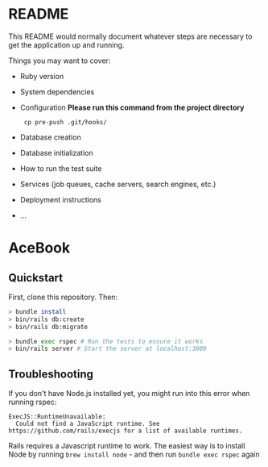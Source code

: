 # README

This README would normally document whatever steps are necessary to get the
application up and running.

Things you may want to cover:

* Ruby version

* System dependencies

* Configuration
  **Please run this command from the project directory**
  ```
   cp pre-push .git/hooks/
  ```
* Database creation

* Database initialization

* How to run the test suite

* Services (job queues, cache servers, search engines, etc.)

* Deployment instructions

* ...


# AceBook

## Quickstart

First, clone this repository. Then:

```bash
> bundle install
> bin/rails db:create
> bin/rails db:migrate

> bundle exec rspec # Run the tests to ensure it works
> bin/rails server # Start the server at localhost:3000
```

## Troubleshooting

If you don't have Node.js installed yet, you might run into this error when running rspec:

```
ExecJS::RuntimeUnavailable:
  Could not find a JavaScript runtime. See https://github.com/rails/execjs for a list of available runtimes.
 ```

Rails requires a Javascript runtime to work. The easiest way is to install Node by running `brew install node` - and then run `bundle exec rspec` again
